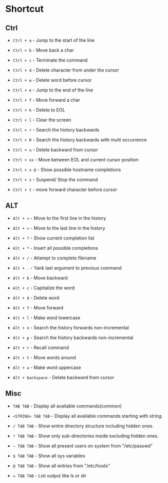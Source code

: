 Shortcut
========

Ctrl
----

* ``Ctrl + a`` - Jump to the start of the line

* ``Ctrl + b`` - Move back a char 

* ``Ctrl + c`` - Terminate the command 

* ``Ctrl + d`` - Delete character from under the cursor 

* ``Ctrl + w`` - Delete word before cursor

* ``Ctrl + e`` - Jump to the end of the line 

* ``Ctrl + f`` - Move forward a char 

* ``Ctrl + k`` - Delete to EOL 

* ``Ctrl + l`` - Clear the screen 

* ``Ctrl + r`` - Search the history backwards 

* ``Ctrl + R`` - Search the history backwards with multi occurrence 

* ``Ctrl + u`` - Delete backward from cursor 

* ``Ctrl + xx`` - Move between EOL and current cursor position 

* ``Ctrl + x @`` - Show possible hostname completions 

* ``Ctrl + z`` - Suspend/ Stop the command 

* ``Ctrl + t`` - move forward character before cursor

ALT
---

* ``Alt + <`` - Move to the first line in the history 

* ``Alt + >`` - Move to the last line in the history 

* ``Alt + ?`` - Show current completion list 

* ``Alt + *`` - Insert all possible completions 

* ``Alt + /`` - Attempt to complete filename 

* ``Alt + .`` - Yank last argument to previous command 

* ``Alt + b`` - Move backward 

* ``Alt + c`` - Capitalize the word 

* ``Alt + d`` - Delete word 

* ``Alt + f`` - Move forward 

* ``Alt + l`` - Make word lowercase 

* ``Alt + n`` - Search the history forwards non-incremental 

* ``Alt + p`` - Search the history backwards non-incremental 

* ``Alt + r`` - Recall command 

* ``Alt + t`` - Move words around 

* ``Alt + u`` - Make word uppercase 

* ``Alt + backspace`` - Delete backward from cursor 

Misc
----

* ``TAB TAB`` - Display all available commands(common) 

* ``<STRING> TAB TAB`` - Display all available commands starting with string. 

* ``/ TAB TAB`` - Show entire directory structure including hidden ones. 

* ``* TAB TAB`` - Show only sub-directories inside excluding hidden ones. 

* ``~ TAB TAB`` - Show all present users on system from "/etc/passwd" 

* ``$ TAB TAB`` - Show all sys variables 

* ``@ TAB TAB`` - Show all entries from "/etc/hosts" 

* ``= TAB TAB`` - List output like ls or dir